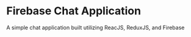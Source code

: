 # Firebase Chat Application

A simple chat application built utilizing ReacJS, ReduxJS, and Firebase

